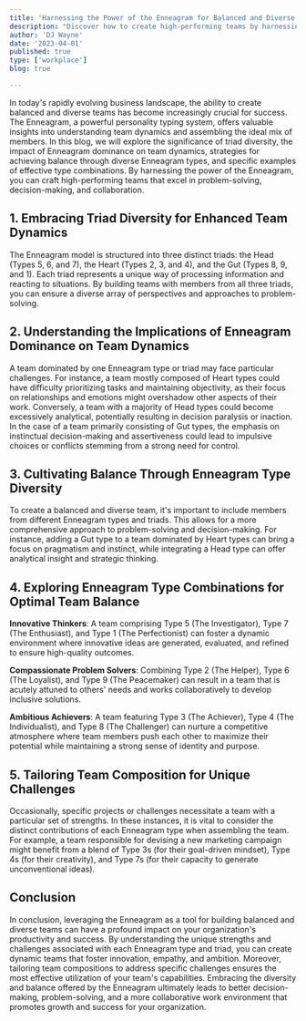 ```yaml
---
title: 'Harnessing the Power of the Enneagram for Balanced and Diverse Teams'
description: "Discover how to create high-performing teams by harnessing the Enneagram's insights into personality types and triads. Learn strategies for achieving balance, embracing diversity, and optimizing team dynamics for success."
author: 'DJ Wayne'
date: '2023-04-01'
published: true
type: ['workplace']
blog: true

---
```


In today's rapidly evolving business landscape, the ability to create balanced and diverse teams has become increasingly crucial for success. The Enneagram, a powerful personality typing system, offers valuable insights into understanding team dynamics and assembling the ideal mix of members. In this blog, we will explore the significance of triad diversity, the impact of Enneagram dominance on team dynamics, strategies for achieving balance through diverse Enneagram types, and specific examples of effective type combinations. By harnessing the power of the Enneagram, you can craft high-performing teams that excel in problem-solving, decision-making, and collaboration.

## 1. Embracing Triad Diversity for Enhanced Team Dynamics

The Enneagram model is structured into three distinct triads: the Head (Types 5, 6, and 7), the Heart (Types 2, 3, and 4), and the Gut (Types 8, 9, and 1). Each triad represents a unique way of processing information and reacting to situations. By building teams with members from all three triads, you can ensure a diverse array of perspectives and approaches to problem-solving.

## 2. Understanding the Implications of Enneagram Dominance on Team Dynamics

A team dominated by one Enneagram type or triad may face particular challenges. For instance, a team mostly composed of Heart types could have difficulty prioritizing tasks and maintaining objectivity, as their focus on relationships and emotions might overshadow other aspects of their work. Conversely, a team with a majority of Head types could become excessively analytical, potentially resulting in decision paralysis or inaction. In the case of a team primarily consisting of Gut types, the emphasis on instinctual decision-making and assertiveness could lead to impulsive choices or conflicts stemming from a strong need for control.

## 3. Cultivating Balance Through Enneagram Type Diversity

To create a balanced and diverse team, it's important to include members from different Enneagram types and triads. This allows for a more comprehensive approach to problem-solving and decision-making. For instance, adding a Gut type to a team dominated by Heart types can bring a focus on pragmatism and instinct, while integrating a Head type can offer analytical insight and strategic thinking.

## 4. Exploring Enneagram Type Combinations for Optimal Team Balance

**Innovative Thinkers**: A team comprising Type 5 (The Investigator), Type 7 (The Enthusiast), and Type 1 (The Perfectionist) can foster a dynamic environment where innovative ideas are generated, evaluated, and refined to ensure high-quality outcomes.

**Compassionate Problem Solvers**: Combining Type 2 (The Helper), Type 6 (The Loyalist), and Type 9 (The Peacemaker) can result in a team that is acutely attuned to others' needs and works collaboratively to develop inclusive solutions.

**Ambitious Achievers**: A team featuring Type 3 (The Achiever), Type 4 (The Individualist), and Type 8 (The Challenger) can nurture a competitive atmosphere where team members push each other to maximize their potential while maintaining a strong sense of identity and purpose.

## 5. Tailoring Team Composition for Unique Challenges

Occasionally, specific projects or challenges necessitate a team with a particular set of strengths. In these instances, it is vital to consider the distinct contributions of each Enneagram type when assembling the team. For example, a team responsible for devising a new marketing campaign might benefit from a blend of Type 3s (for their goal-driven mindset), Type 4s (for their creativity), and Type 7s (for their capacity to generate unconventional ideas).

## Conclusion

In conclusion, leveraging the Enneagram as a tool for building balanced and diverse teams can have a profound impact on your organization's productivity and success. By understanding the unique strengths and challenges associated with each Enneagram type and triad, you can create dynamic teams that foster innovation, empathy, and ambition. Moreover, tailoring team compositions to address specific challenges ensures the most effective utilization of your team's capabilities. Embracing the diversity and balance offered by the Enneagram ultimately leads to better decision-making, problem-solving, and a more collaborative work environment that promotes growth and success for your organization.

  <div>
   <script type="application/ld+json">

{
  "@type": "http://schema.org/BlogPosting",
  "http://schema.org/about": {
    "@type": "http://schema.org/Thing",
    "http://schema.org/name": "Enneagram, Team Building, Diverse Teams, Balanced Teams"
  },
  "http://schema.org/author": {
    "@type": "http://schema.org/Person",
    "http://schema.org/name": "DJ Wayne"
  },
  "http://schema.org/dateModified": {
    "@type": "http://schema.org/Date",
    "@value": "2023-04-12"
  },
  "http://schema.org/datePublished": {
    "@type": "http://schema.org/Date",
    "@value": "2023-02-19"
  },
  "http://schema.org/description": "Explore how to harness the power of the Enneagram for building balanced and diverse teams, and learn about the importance of triad diversity, the impact of Enneagram dominance, and strategies for achieving balance.",
  "http://schema.org/headline": "Harnessing the Power of the Enneagram for Balanced and Diverse Teams: In-Depth Examples",
  "http://schema.org/isAccessibleForFree": "True",
  "http://schema.org/keywords": [
    "Enneagram",
    "team building",
    "diverse teams",
    "balanced teams",
    "team dynamics",
    "personality types"
  ],
  "http://schema.org/mainEntity": {
    "@type": "http://schema.org/Question",
    "http://schema.org/acceptedAnswer": {
      "@type": "http://schema.org/Answer",
      "http://schema.org/text": "Examples of Enneagram type combinations for optimal team balance include Innovative Thinkers (Type 5, Type 7, and Type 1), Compassionate Problem Solvers (Type 2, Type 6, and Type 9), and Ambitious Achievers (Type 3, Type 4, and Type 8). These combinations can foster diverse environments that promote creativity, empathy, and ambition."
    },
    "http://schema.org/name": "What are some examples of Enneagram type combinations for optimal team balance?"
  },
  "http://schema.org/publisher": {
    "@type": "http://schema.org/Organization",
    "http://schema.org/name": "9takes"
  }
}

</script>
</div>
